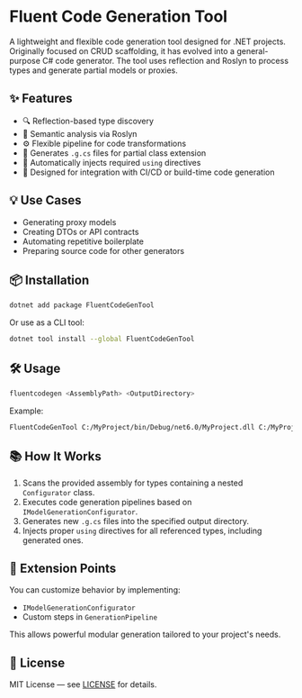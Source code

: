 # Fluent Code Generation Tool

A lightweight and flexible code generation tool designed for .NET projects.
Originally focused on CRUD scaffolding, it has evolved into a general-purpose C# code generator.
The tool uses reflection and Roslyn to process types and generate partial models or proxies.

## ✨ Features

* 🔍 Reflection-based type discovery
* 🧠 Semantic analysis via Roslyn
* ⚙️ Flexible pipeline for code transformations
* 📁 Generates `.g.cs` files for partial class extension
* 🧼 Automatically injects required `using` directives
* 🚀 Designed for integration with CI/CD or build-time code generation

## 💡 Use Cases

* Generating proxy models
* Creating DTOs or API contracts
* Automating repetitive boilerplate
* Preparing source code for other generators

## 📦 Installation

```bash
dotnet add package FluentCodeGenTool
```

Or use as a CLI tool:

```bash
dotnet tool install --global FluentCodeGenTool
```

## 🛠️ Usage

```bash
fluentcodegen <AssemblyPath> <OutputDirectory>
```

Example:

```bash
FluentCodeGenTool C:/MyProject/bin/Debug/net6.0/MyProject.dll C:/MyProject/Generated
```

## 📚 How It Works

1. Scans the provided assembly for types containing a nested `Configurator` class.
2. Executes code generation pipelines based on `IModelGenerationConfigurator`.
3. Generates new `.g.cs` files into the specified output directory.
4. Injects proper `using` directives for all referenced types, including generated ones.

## 🧩 Extension Points

You can customize behavior by implementing:

* `IModelGenerationConfigurator`
* Custom steps in `GenerationPipeline`

This allows powerful modular generation tailored to your project's needs.

## 📄 License

MIT License — see [LICENSE](./LICENSE) for details.
